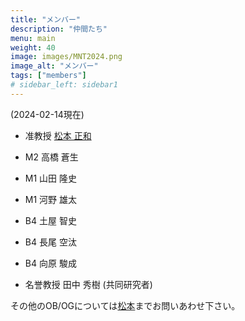 ```yaml
---
title: "メンバー"
description: "仲間たち"
menu: main
weight: 40
image: images/MNT2024.png
image_alt: "メンバー"
tags: ["members"]
# sidebar_left: sidebar1
---
```

(2024-02-14現在)
* 准教授 [松本 正和](http://www.chem.okayama-u.ac.jp/faculty/matsumoto)
* M2 高橋 蒼生
* M1 山田 隆史
* M1 河野 雄太
* B4 土屋 智史
* B4 長尾 空汰
* B4 向原 駿成

* 名誉教授 田中 秀樹 (共同研究者)

その他のOB/OGについては[松本](mailto:vitroid@gmail.com)までお問いあわせ下さい。